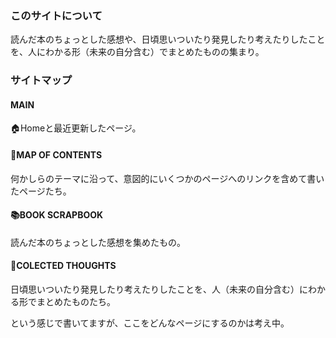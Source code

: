 ### このサイトについて
読んだ本のちょっとした感想や、日頃思いついたり発見したり考えたりしたことを、人にわかる形（未来の自分含む）でまとめたものの集まり。
### サイトマップ
#### MAIN
🏠Homeと最近更新したページ。
#### 📍MAP OF CONTENTS
何かしらのテーマに沿って、意図的にいくつかのページへのリンクを含めて書いたページたち。
#### 📚BOOK SCRAPBOOK
読んだ本のちょっとした感想を集めたもの。
#### 📝COLECTED THOUGHTS
日頃思いついたり発見したり考えたりしたことを、人（未来の自分含む）にわかる形でまとめたものたち。

という感じで書いてますが、ここをどんなページにするのかは考え中。